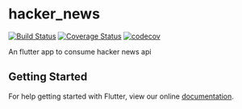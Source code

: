 # hacker_news

[![Build Status](https://travis-ci.com/hjJunior/flutter-hacker-news-app.svg?branch=master)](https://travis-ci.com/hjJunior/flutter-hacker-news-app)
[![Coverage Status](https://coveralls.io/repos/github/hjJunior/flutter-hacker-news-app/badge.svg?branch=master)](https://coveralls.io/github/hjJunior/flutter-hacker-news-app?branch=master)
[![codecov](https://codecov.io/gh/hjJunior/flutter-hacker-news-app/branch/master/graph/badge.svg)](https://codecov.io/gh/hjJunior/flutter-hacker-news-app)

An flutter app to consume hacker news api

## Getting Started

For help getting started with Flutter, view our online
[documentation](https://flutter.io/).

